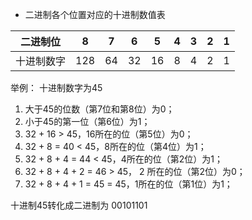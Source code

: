 
- 二进制各个位置对应的十进制数值表

| 二进制位   | 8   | 7   | 6   | 5   | 4   | 3   | 2   | 1   |
| ---------- | --- | --- | --- | --- | --- | --- | --- | --- |
| 十进制数字 | 128 | 64  | 32  | 16  | 8   | 4   | 2   | 1   |


举例：
十进制数字为45
1. 大于45的位数（第7位和第8位）为0；
2. 小于45的第一位（第6位）为1；
3. 32 + 16 > 45，16所在的位（第5位）为0；
4. 32 + 8 = 40 < 45，8所在的位（第4位）为1；
5. 32 + 8 + 4 = 44 < 45，4所在的位（第2位）为1；
6. 32 + 8 + 4 + 2 = 46 > 45， 2 所在的位（第2位）为0；
7. 32 + 8 + 4 + 1 = 45 = 45，1所在的位（第1位）为1；

十进制45转化成二进制为 00101101


